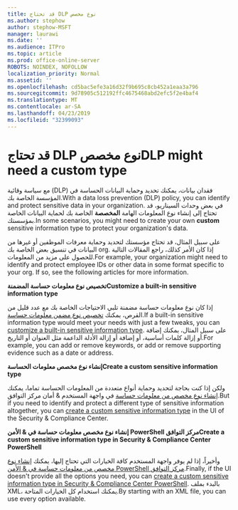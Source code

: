 ```yaml
---
title: قد تحتاج DLP نوع مخصص
ms.author: stephow
author: stephow-MSFT
manager: laurawi
ms.date: ''
ms.audience: ITPro
ms.topic: article
ms.prod: office-online-server
ROBOTS: NOINDEX, NOFOLLOW
localization_priority: Normal
ms.assetid: ''
ms.openlocfilehash: cd5bac5efe3a16d32f9b695c8cb452a1eaa3a796
ms.sourcegitcommit: 9d78905c512192ffc4675468abd2efc5f2e4baf4
ms.translationtype: MT
ms.contentlocale: ar-SA
ms.lasthandoff: 04/23/2019
ms.locfileid: "32399093"
---
```

# <a name="dlp-might-need-a-custom-type"></a><span data-ttu-id="faab2-102">قد تحتاج DLP نوع مخصص</span><span class="sxs-lookup"><span data-stu-id="faab2-102">DLP might need a custom type</span></span>

<span data-ttu-id="faab2-103">مع سياسة وقائية (DLP) فقدان بيانات، يمكنك تحديد وحماية البيانات الحساسة في المؤسسة الخاصة بك.</span><span class="sxs-lookup"><span data-stu-id="faab2-103">With a data loss prevention (DLP) policy, you can identify and protect sensitive data in your organization.</span></span> <span data-ttu-id="faab2-104">في بعض وحدات السيناريو، قد تحتاج إلى إنشاء نوع المعلومات الهامة **المخصصة** الخاصة بك لحماية البيانات الخاصة بمؤسستك.</span><span class="sxs-lookup"><span data-stu-id="faab2-104">In some scenarios, you might need to create your own **custom** sensitive information type to protect your organization's data.</span></span>

<span data-ttu-id="faab2-105">على سبيل المثال، قد تحتاج مؤسستك لتحديد وحماية معرفات الموظفين أو غيرها من البيانات في تنسيق بعض الخاصة بك org. إذا كان الأمر كذلك، راجع المقالات التالية للحصول على مزيد من المعلومات.</span><span class="sxs-lookup"><span data-stu-id="faab2-105">For example, your organization might need to identify and protect employee IDs or other data in some format specific to your org. If so, see the following articles for more information.</span></span> 
  
 <span data-ttu-id="faab2-106">**تخصيص نوع معلومات حساسة المضمنة**</span><span class="sxs-lookup"><span data-stu-id="faab2-106">**Customize a built-in sensitive information type**</span></span>
  
<span data-ttu-id="faab2-107">إذا كان نوع معلومات حساسة مضمنة تلبي الاحتياجات الخاصة بك مع عدد قليل من القرص، يمكنك [تخصيص نوع مضمن معلومات حساسة](https://docs.microsoft.com/en-us/office365/securitycompliance/customize-a-built-in-sensitive-information-type).</span><span class="sxs-lookup"><span data-stu-id="faab2-107">If a built-in sensitive information type would meet your needs with just a few tweaks, you can [customize a built-in sensitive information type](https://docs.microsoft.com/en-us/office365/securitycompliance/customize-a-built-in-sensitive-information-type).</span></span> <span data-ttu-id="faab2-108">على سبيل المثال، يمكنك إضافة أو إزالة كلمات أساسية، أو إضافة أو إزالة الأدلة الداعمة مثل العنوان أو التاريخ.</span><span class="sxs-lookup"><span data-stu-id="faab2-108">For example, you can add or remove keywords, or add or remove supporting evidence such as a date or address.</span></span>
  
 <span data-ttu-id="faab2-109">**إنشاء نوع مخصص معلومات الحساسة**</span><span class="sxs-lookup"><span data-stu-id="faab2-109">**Create a custom sensitive information type**</span></span>
  
<span data-ttu-id="faab2-110">ولكن إذا كنت بحاجة لتحديد وحماية أنواع متعددة من المعلومات الحساسة تماما، يمكنك [إنشاء نوع مخصص من معلومات حساسة](https://docs.microsoft.com/en-us/office365/securitycompliance/create-a-custom-sensitive-information-type) في واجهة المستخدم & أمان مركز التوافق.</span><span class="sxs-lookup"><span data-stu-id="faab2-110">But if you need to identify and protect a different type of sensitive information altogether, you can [create a custom sensitive information type](https://docs.microsoft.com/en-us/office365/securitycompliance/create-a-custom-sensitive-information-type) in the UI of the Security & Compliance Center.</span></span> 
  
<span data-ttu-id="faab2-111">**إنشاء نوع مخصص معلومات حساسة في & الأمن PowerShell مركز التوافق**</span><span class="sxs-lookup"><span data-stu-id="faab2-111">**Create a custom sensitive information type in Security & Compliance Center PowerShell**</span></span>

<span data-ttu-id="faab2-112">وأخيراً، إذا لم يوفر واجهة المستخدم كافة الخيارات التي تحتاج إليها، يمكنك [إنشاء نوع مخصص من معلومات حساسة في & الأمن PowerShell مركز التوافق](https://docs.microsoft.com/en-us/office365/securitycompliance/create-a-custom-sensitive-information-type-in-scc-powershell).</span><span class="sxs-lookup"><span data-stu-id="faab2-112">Finally, if the UI doesn't provide all the options you need, you can [create a custom sensitive information type in Security & Compliance Center PowerShell](https://docs.microsoft.com/en-us/office365/securitycompliance/create-a-custom-sensitive-information-type-in-scc-powershell).</span></span> <span data-ttu-id="faab2-113">بالبدء بملف XML، يمكنك استخدام كل الخيارات المتاحة.</span><span class="sxs-lookup"><span data-stu-id="faab2-113">By starting with an XML file, you can use every option available.</span></span>

    
